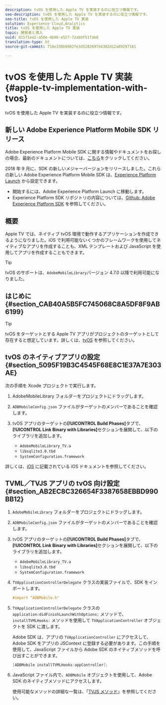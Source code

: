 ```yaml
---
description: tvOS を使用した Apple TV を実装するのに役立つ情報です。
seo-description: tvOS を使用した Apple TV を実装するのに役立つ情報です。
seo-title: tvOS を使用した Apple TV 実装
solution: Experience Cloud,Analytics
title: tvOS を使用した Apple TV 実装
topic: 開発者と導入
uuid: d1571ea2-a5de-4b96-a527-72abbf51fab8
translation-type: ht
source-git-commit: 718e336b9002fe3d5282697d4302d12a89297181

---
```



# tvOS を使用した Apple TV 実装{#apple-tv-implementation-with-tvos}

tvOS を使用した Apple TV を実装するのに役立つ情報です。

## 新しい Adobe Experience Platform Mobile SDK リリース

Adobe Experience Platform Mobile SDK に関する情報やドキュメントをお探しの場合、最新のドキュメントについては、[こちら](https://aep-sdks.gitbook.io/docs/)をクリックしてください。

2018 年 9 月に、SDK の新しいメジャーバージョンをリリースしました。これらの新しい Adobe Experience Platform Mobile SDK は、[Experience Platform Launch](https://www.adobe.com/jp/experience-platform/launch.html) から設定できます。

* 開始するには、Adobe Experience Platform Launch に移動します。
* Experience Platform SDK リポジトリの内容については、[Github: Adobe Experience Platform SDK](https://github.com/Adobe-Marketing-Cloud/acp-sdks) を参照してください。

## 概要

Apple TV では、ネイティブ tvOS 環境で動作するアプリケーションを作成できるようになりました。iOS で利用可能ないくつかのフレームワークを使用してネイティブなアプリを作成することも、XML テンプレートおよび JavaScript を使用してアプリを作成することもできます。

>[!TIP]
>
>tvOS のサポートは、`AdobeMobileLibrary`バージョン 4.7.0 以降で利用可能になりました。

## はじめに {#section_CAB40A5B5FC745068C8A5DF8F9AB6199}

>[!TIP]
>
>tvOS をターゲットとする Apple TV アプリがプロジェクトのターゲットとして存在すると想定しています。詳しくは、[tvOS](https://developer.apple.com/tvos/documentation/) を参照してください。

## tvOS のネイティブアプリの設定 {#section_5095F19B3C4545F68E8C1E37A7E303AE}

次の手順を Xcode プロジェクトで実行します。

1. AdobeMobileLibrary フォルダーをプロジェクトにドラッグします。
1. `ADBMobileConfig.json` ファイルがターゲットのメンバーであることを確認します。
1. tvOS アプリのターゲットの&#x200B;**[!UICONTROL Build Phases]**&#x200B;タブで、**[!UICONTROL Link Binary with Libraries]**&#x200B;セクションを展開して、以下のライブラリを追加します。

   * `AdobeMobileLibrary_TV.a`
   * `libsqlite3.0.tbd`
   * `SystemConfiguration.framework`

詳しくは、[iOS](https://developer.apple.com/ios/resources/) に記載されている iOS ドキュメントを参照してください。

## TVML／TVJS アプリの tvOS 向け設定 {#section_AB2EC8C326654F3387658EBBD990BB12}

1. `AdobeMobileLibrary` フォルダーをプロジェクトにドラッグします。
1. `ADBMobileConfig.json` ファイルがターゲットのメンバーであることを確認します。
1. tvOS アプリのターゲットの&#x200B;**[!UICONTROL Build Phases]**&#x200B;タブで、**[!UICONTROL Link Binary with Libraries]**&#x200B;セクションを展開して、以下のライブラリを追加します。

   * `AdobeMobileLibrary_TV.a`
   * `libsqlite3.0.tbd`
   * `SystemConfiguration.framework`

1. `TVApplicationControllerDelegate` クラスの実装ファイルで、SDK をインポートします。

   ```objective-c
   #import “ADBMobile.h"
   ```

1. `TVApplicationControllerDelegate` クラスの `application:didFinishLaunchWithOptions:` メソッドで、`installTVMLHooks:` メソッドを使用して `TVApplicationController` オブジェクトを SDK に渡します。

   Adobe SDK は、アプリの `TVApplicationController` にアクセスして、Adobe SDK をアプリの JSContext に登録する必要があります。この手順を使用して、JavaScript ファイルから Adobe SDK のネイティブメソッドを呼び出すことができます。

   ```objective-c
   [ADBMobile installTVMLHooks:appController];
   ```

1. JavaScript ファイル内で、`ADBMobile` オブジェクトを使用して、Adobe SDK のネイティブメソッドにアクセスします。

   使用可能なメソッドの詳細な一覧は、「[TVJS メソッド](/help/ios/apple-tv-implementation-tvos/tvjs-methods.md)」を参照してください。

